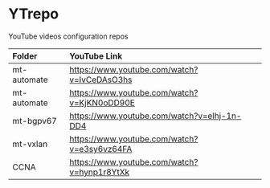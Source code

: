 # YTrepo
YouTube videos configuration repos

| **Folder** | **YouTube Link** |
|:-----------|:-----------------|
|mt-automate| https://www.youtube.com/watch?v=IvCeDAsO3hs |
|mt-automate| https://www.youtube.com/watch?v=KjKN0oDD90E |
| mt-bgpv67 | https://www.youtube.com/watch?v=elhj-1n-DD4 | 
| mt-vxlan | https://www.youtube.com/watch?v=e3sy6vz64FA |
| CCNA | https://www.youtube.com/watch?v=hynp1r8YtXk |


